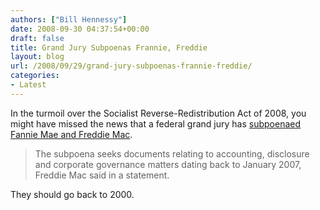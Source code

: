 ```yaml
---
authors: ["Bill Hennessy"]
date: 2008-09-30 04:37:54+00:00
draft: false
title: Grand Jury Subpoenas Frannie, Freddie
layout: blog
url: /2008/09/29/grand-jury-subpoenas-frannie-freddie/
categories:
- Latest
---
```


In the turmoil over the Socialist Reverse-Redistribution Act of 2008, you might have missed the news that a federal grand jury has [subpoenaed Fannie Mae and Freddie Mac](https://online.wsj.com/article/SB122269595583785669.html?mod=testMod#printMode).


> The subpoena seeks documents relating to accounting, disclosure and corporate governance matters dating back to January 2007, Freddie Mac said in a statement.


They should go back to 2000.
